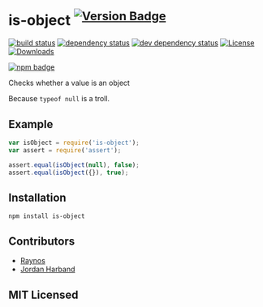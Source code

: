 # is-object <sup>[![Version Badge][npm-version-svg]][npm-url]</sup>

[![build status][travis-svg]][travis-url]
[![dependency status][deps-svg]][deps-url]
[![dev dependency status][dev-deps-svg]][dev-deps-url]
[![License][license-image]][license-url]
[![Downloads][downloads-image]][downloads-url]

[![npm badge][npm-badge-png]][npm-url]

Checks whether a value is an object

Because `typeof null` is a troll.

## Example

```js
var isObject = require('is-object');
var assert = require('assert');

assert.equal(isObject(null), false);
assert.equal(isObject({}), true);
```

## Installation

`npm install is-object`

## Contributors

 - [Raynos][raynos-github]
 - [Jordan Harband][ljharb-github]

## MIT Licensed

[travis-svg]: https://secure.travis-ci.org/inspect-js/is-object.svg
[travis-url]: http://travis-ci.org/inspect-js/is-object
[deps-svg]: http://david-dm.org/inspect-js/is-object/status.svg
[deps-url]: http://david-dm.org/inspect-js/is-object
[raynos-github]: https://github.com/Raynos
[ljharb-github]: https://github.com/ljharb
[dev-deps-svg]: https://david-dm.org/inspect-js/is-object/dev-status.svg
[dev-deps-url]: https://david-dm.org/inspect-js/is-object#info=devDependencies
[npm-url]: https://npmjs.org/package/is-object
[npm-version-svg]: http://versionbadg.es/inspect-js/is-object.svg
[npm-badge-png]: https://nodei.co/npm/is-object.png?downloads=true&stars=true
[license-image]: http://img.shields.io/npm/l/is-object.svg
[license-url]: LICENSE
[downloads-image]: http://img.shields.io/npm/dm/is-object.svg
[downloads-url]: http://npm-stat.com/charts.html?package=is-object

